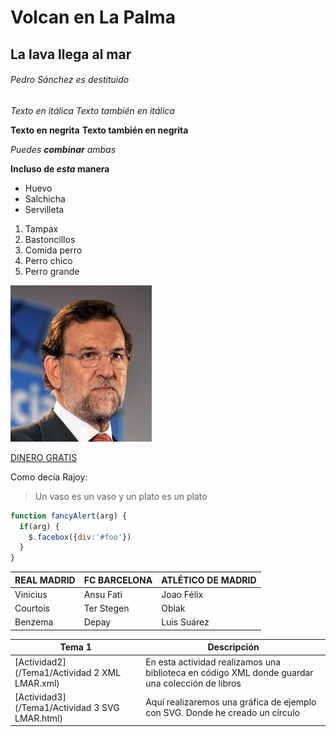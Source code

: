 # Volcan en La Palma
## La lava llega al mar
###### Pedro Sánchez es destituido

*Texto en itálica*
_Texto también en itálica_

**Texto en negrita**
**Texto también en negrita**

_Puedes **combinar** ambas_

**Incluso de _esta_ manera**

* Huevo
* Salchicha
* Servilleta

1. Tampax
2. Bastoncillos
3. Comida perro
  1. Perro chico
  2. Perro grande

![RAJOY](/Logotipo/RAJOY.jpg)

[DINERO GRATIS](https://www.google.com/search?q=cristiano+ronaldo+sin+camiseta&rlz=1C1CHBD_esES972ES972&source=lnms&tbm=isch&sa=X&ved=2ahUKEwj5jIuRvKbzAhUHx4UKHSPbBCoQ_AUoAXoECAEQAw&biw=1280&bih=913&dpr=1)

Como decía Rajoy:
> Un vaso es un vaso y un plato es un plato

```javascript
function fancyAlert(arg) {
  if(arg) {
    $.facebox({div:'#foo'})
  }
}
```

REAL MADRID | FC BARCELONA | ATLÉTICO DE MADRID
----------- | ------------ | ------------------
Vinicius | Ansu Fati | Joao Félix
Courtois | Ter Stegen | Oblak
Benzema | Depay |Luis Suárez


Tema 1 | Descripción
----------- | -----------
[Actividad2](/Tema1/Actividad 2 XML LMAR.xml) | En esta actividad realizamos una biblioteca en código XML donde guardar una colección de libros
[Actividad3](/Tema1/Actividad 3 SVG LMAR.html) | Aquí realizaremos una gráfica de ejemplo con SVG. Donde he creado un círculo

